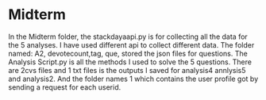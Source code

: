 # Midterm
In the  Midterm folder, the stackdayaapi.py is for collecting all the data for the 5 analyses.
I have used different api to collect different data.
The folder named: A2, devotecount,tag, que, stored the json files for questions.
The Analysis Script.py is all the methods I used to solve the 5 questions.
There are 2cvs files and 1 txt files is the outputs I saved for analysis4 annlysis5 and analysis2.
And the folder names 1 which contains the user profile got by sending a request for each userid.
